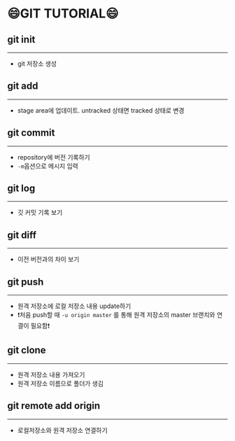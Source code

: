 # 😄GIT TUTORIAL😄

## git init
___
* git 저장소 생성  

## git add
___
* stage area에 업데이트. untracked 상태면 tracked 상태로 변경

## git commit
___
* repository에 버전 기록하기
* `-m`옵션으로 메시지 입력


## git log
---
* 깃 커밋 기록 보기

## git diff
---
* 이전 버전과의 차이 보기  

## git push
___
* 원격 저장소에 로컬 저장소 내용 update하기
* ❗처음 push할 때 ```-u origin master``` 를 통해 원격 저장소의 master 브랜치와 연결이 필요함❗

## git clone 
___
* 원격 저장소 내용 가져오기
* 원격 저장소 이름으로 폴더가 생김  

## git remote add origin 
___
* 로컬저장소와 원격 저장소 연결하기
